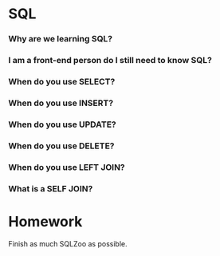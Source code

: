 # SQL

### Why are we learning SQL?

### I am a front-end person do I still need to know SQL?

### When do you use SELECT?

### When do you use INSERT?

### When do you use UPDATE?

### When do you use DELETE?

### When do you use LEFT JOIN?

### What is a SELF JOIN?

# Homework
Finish as much SQLZoo as possible.

